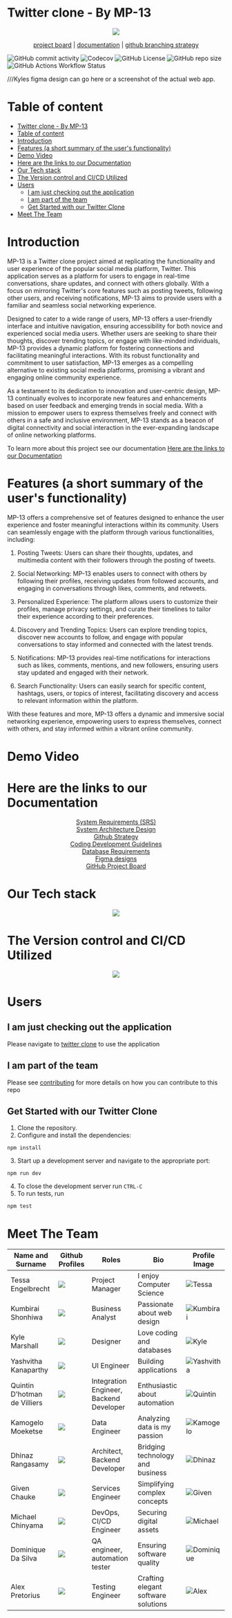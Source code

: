 # Twitter clone - By MP-13

<p align="center">
  <a href="https://skillicons.dev">
    <img src="/public/twitter.svg" />
  </a>
</p>
<p align="center">
  <a href="https://github.com/users/u22633601/projects/1">project board</a>
  |
  <a href="https://github.com/u22633601/MP-13/wiki">documentation</a>
  |
  <a href="/images/GitFlow_trunk.png">github branching strategy</a>
</p>

<p align="center">

![GitHub commit activity](https://img.shields.io/github/commit-activity/y/u22633601/MP-13?style=flat-square)
![Codecov](https://img.shields.io/codecov/c/github/u22633601/MP-13?style=flat-square)
![GitHub License](https://img.shields.io/github/license/u22633601/MP-13?style=flat-square)
![GitHub repo size](https://img.shields.io/github/repo-size/u22633601/MP-13?style=flat-square)
![GitHub Actions Workflow Status](https://img.shields.io/github/actions/workflow/status/u22633601/MP-13/.github%2Fworkflows%2Ftest.yml?style=flat-square)

</p>

///Kyles figma design can go here or a screenshot of the actual web app.

# Table of content

- [Twitter clone - By MP-13](#twitter-clone---by-mp-13)
- [Table of content](#table-of-content)
- [Introduction](#introduction)
- [Features (a short summary of the user's functionality)](#features-a-short-summary-of-the-users-functionality)
- [Demo Video](#demo-video)
- [Here are the links to our Documentation](#here-are-the-links-to-our-documentation)
- [Our Tech stack](#our-tech-stack)
- [The Version control and CI/CD Utilized](#the-version-control-and-cicd-utilized)
- [Users](#users)
  - [I am just checking out the application](#i-am-just-checking-out-the-application)
  - [I am part of the team](#i-am-part-of-the-team)
  - [Get Started with our Twitter Clone](#get-started-with-our-twitter-clone)
- [Meet The Team](#meet-the-team)

# Introduction

MP-13 is a Twitter clone project aimed at replicating the functionality and user experience of the popular social media platform, Twitter. This application serves as a platform for users to engage in real-time conversations, share updates, and connect with others globally. With a focus on mirroring Twitter's core features such as posting tweets, following other users, and receiving notifications, MP-13 aims to provide users with a familiar and seamless social networking experience.

Designed to cater to a wide range of users, MP-13 offers a user-friendly interface and intuitive navigation, ensuring accessibility for both novice and experienced social media users. Whether users are seeking to share their thoughts, discover trending topics, or engage with like-minded individuals, MP-13 provides a dynamic platform for fostering connections and facilitating meaningful interactions. With its robust functionality and commitment to user satisfaction, MP-13 emerges as a compelling alternative to existing social media platforms, promising a vibrant and engaging online community experience.

As a testament to its dedication to innovation and user-centric design, MP-13 continually evolves to incorporate new features and enhancements based on user feedback and emerging trends in social media. With a mission to empower users to express themselves freely and connect with others in a safe and inclusive environment, MP-13 stands as a beacon of digital connectivity and social interaction in the ever-expanding landscape of online networking platforms.

To learn more about this project see our documentation [Here are the links to our Documentation](#here-are-the-links-to-our-documentation)

# Features (a short summary of the user's functionality)

MP-13 offers a comprehensive set of features designed to enhance the user experience and foster meaningful interactions within its community. Users can seamlessly engage with the platform through various functionalities, including:

1. Posting Tweets: Users can share their thoughts, updates, and multimedia content with their followers through the posting of tweets.

2. Social Networking: MP-13 enables users to connect with others by following their profiles, receiving updates from followed accounts, and engaging in conversations through likes, comments, and retweets.

3. Personalized Experience: The platform allows users to customize their profiles, manage privacy settings, and curate their timelines to tailor their experience according to their preferences.

4. Discovery and Trending Topics: Users can explore trending topics, discover new accounts to follow, and engage with popular conversations to stay informed and connected with the latest trends.

5. Notifications: MP-13 provides real-time notifications for interactions such as likes, comments, mentions, and new followers, ensuring users stay updated and engaged with their network.

6. Search Functionality: Users can easily search for specific content, hashtags, users, or topics of interest, facilitating discovery and access to relevant information within the platform.

With these features and more, MP-13 offers a dynamic and immersive social networking experience, empowering users to express themselves, connect with others, and stay informed within a vibrant online community.

# Demo Video

# Here are the links to our Documentation

<p align="center">
 <a href="https://docs.google.com/document/d/13-FlGpf09eMM-dNkEyX95V4DfcYBMRBgIdHgMGPqi2o/edit?usp=sharing">System Requirements (SRS)</a><br>
 <a href ="https://docs.google.com/document/d/1F4WdKmrvO_eCkr2DajvDOus36bxUpxkydDistqnIFjY/edit?usp=sharing">System Architecture Design</a><br>
 <a href ="https://docs.google.com/document/d/11aLnvSpC1LST7BpA-j2aYu5DllywdCPte29lN52R7SM/edit?usp=sharing">Github Strategy</a><br>
 <a href ="https://docs.google.com/document/d/1NaAGZrMSGhZlp4n6qhYUH5sP8S-cm-749Gra2NR-TLQ/edit?usp=sharing">Coding Development Guidelines</a><br>
 <a href ="https://docs.google.com/document/d/10wjOA4YQwbv8rrY7VAZbGI7kNGU068dD_kCcFyz7TNM/edit?usp=sharing">Database Requirements</a><br>
 <a href="https://www.figma.com/file/w0aRTpe5SPT38VwPLuGaFK/COS301-MP-13?type=design&node-id=333%3A2&mode=design&t=Zq1dr1WePO4TwN30-1">Figma designs</a><br>
 <a href="https://github.com/orgs/COS301-SE-2024/projects/37">GitHub Project Board</a><br>
</p>

# Our Tech stack

<p align="center">
  <a href="https://skillicons.dev">
    <img src="https://skillicons.dev/icons?i=deno,cypress,figma,md,npm,postgres,react,supabase,ts,vercel,vite,vitest&perline=4&theme=light" />
  </a>
</p>

# The Version control and CI/CD Utilized

<p align="center">
  <a href="https://skillicons.dev">
    <img src="https://skillicons.dev/icons?i=git,github,githubactions&theme=light" />
  </a>
</p>

# Users

## I am just checking out the application

Please navigate to <a href="">twitter clone</a> to use the application

## I am part of the team

Please see <a href="CONTRIBUTING.md">contributing</a> for more details on how you can contribute to this repo

## Get Started with our Twitter Clone

1. Clone the repository.
2. Configure and install the dependencies:

```
npm install
```

3. Start up a development server and navigate to the appropriate port:

```
npm run dev
```

4. To close the development server run
   `CTRL-C`
5. To run tests, run

```
npm test
```

# Meet The Team

| Name and Surname             | Github Profiles                                                    | Roles                                   | Bio                                 | Profile Image                                |
| ---------------------------- | ------------------------------------------------------------------ | --------------------------------------- | ----------------------------------- | -------------------------------------------- |
| Tessa Engelbrecht            | <a href=""> <img src="https://skillicons.dev/icons?i=github"/></a> | Project Manager                         | I enjoy Computer Science            | ![Tessa](images/IMG-20240312-WA0082.jpg)     |
| Kumbirai Shonhiwa            | <a href=""><img src="https://skillicons.dev/icons?i=github"/></a>  | Business Analyst                        | Passionate about web design         | ![Kumbirai](images/IMG-20240312-WA0079.jpg)  |
| Kyle Marshall                | <a href=""><img src="https://skillicons.dev/icons?i=github"/></a>  | Designer                                | Love coding and databases           | ![Kyle](images/IMG-20240312-WA0073.jpg)      |
| Yashvitha Kanaparthy         | <a href=""><img src="https://skillicons.dev/icons?i=github"/></a>  | UI Engineer                             | Building applications               | ![Yashvitha](images/IMG-20240312-WA0076.jpg) |
| Quintin D'hotman de Villiers | <a href=""><img src="https://skillicons.dev/icons?i=github"/></a>  | Integration Engineer, Backend Developer | Enthusiastic about automation       | ![Quintin](images/IMG-20240312-WA0077.jpg)   |
| Kamogelo Moeketse            | <a href=""><img src="https://skillicons.dev/icons?i=github"/></a>  | Data Engineer                           | Analyzing data is my passion        | ![Kamogelo](images/IMG-20240312-WA0074.jpg)  |
| Dhinaz Rangasamy             | <a href=""><img src="https://skillicons.dev/icons?i=github"/></a>  | Architect, Backend Developer            | Bridging technology and business    | ![Dhinaz](images/IMG-20240312-WA0078.jpg)    |
| Given Chauke                 | <a href=""><img src="https://skillicons.dev/icons?i=github"/></a>  | Services Engineer                       | Simplifying complex concepts        | ![Given](images/IMG-20240312-WA0083.jpg)     |
| Michael Chinyama             | <a href=""><img src="https://skillicons.dev/icons?i=github"/></a>  | DevOps, CI/CD Engineer                  | Securing digital assets             | ![Michael](images/IMG-20240312-WA0075.jpg)   |
| Dominique Da Silva           | <a href=""><img src="https://skillicons.dev/icons?i=github"/></a>  | QA engineer, automation tester          | Ensuring software quality           | ![Dominique](images/IMG-20240312-WA0081.jpg) |
| Alex Pretorius               | <a href=""><img src="https://skillicons.dev/icons?i=github"/></a>  | Testing Engineer                        | Crafting elegant software solutions | ![Alex](images/IMG-20240312-WA0080.jpg)      |
